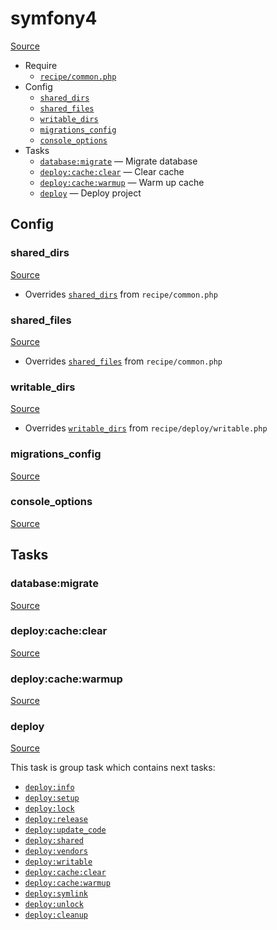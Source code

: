 <!-- DO NOT EDIT THIS FILE! -->
<!-- Instead edit recipe/symfony4.php -->
<!-- Then run bin/docgen -->

# symfony4

[Source](/recipe/symfony4.php)



* Require
  * [`recipe/common.php`](/docs/recipe/common.md)
* Config
  * [`shared_dirs`](#shared_dirs)
  * [`shared_files`](#shared_files)
  * [`writable_dirs`](#writable_dirs)
  * [`migrations_config`](#migrations_config)
  * [`console_options`](#console_options)
* Tasks
  * [`database:migrate`](#databasemigrate) — Migrate database
  * [`deploy:cache:clear`](#deploycacheclear) — Clear cache
  * [`deploy:cache:warmup`](#deploycachewarmup) — Warm up cache
  * [`deploy`](#deploy) — Deploy project

## Config
### shared_dirs
[Source](/recipe/symfony4.php#L6)

* Overrides [`shared_dirs`](/docs/recipe/common.md#shared_dirs) from `recipe/common.php`



### shared_files
[Source](/recipe/symfony4.php#L7)

* Overrides [`shared_files`](/docs/recipe/common.md#shared_files) from `recipe/common.php`



### writable_dirs
[Source](/recipe/symfony4.php#L8)

* Overrides [`writable_dirs`](/docs/recipe/deploy/writable.md#writable_dirs) from `recipe/deploy/writable.php`



### migrations_config
[Source](/recipe/symfony4.php#L9)



### console_options
[Source](/recipe/symfony4.php#L15)




## Tasks
### database:migrate
[Source](/recipe/symfony4.php#L20)



### deploy:cache:clear
[Source](/recipe/symfony4.php#L30)



### deploy:cache:warmup
[Source](/recipe/symfony4.php#L35)



### deploy
[Source](/recipe/symfony4.php#L40)



This task is group task which contains next tasks:
* [`deploy:info`](/docs/recipe/deploy/info.md#deployinfo)
* [`deploy:setup`](/docs/recipe/deploy/setup.md#deploysetup)
* [`deploy:lock`](/docs/recipe/deploy/lock.md#deploylock)
* [`deploy:release`](/docs/recipe/deploy/release.md#deployrelease)
* [`deploy:update_code`](/docs/recipe/deploy/update_code.md#deployupdate_code)
* [`deploy:shared`](/docs/recipe/deploy/shared.md#deployshared)
* [`deploy:vendors`](/docs/recipe/deploy/vendors.md#deployvendors)
* [`deploy:writable`](/docs/recipe/deploy/writable.md#deploywritable)
* [`deploy:cache:clear`](/docs/recipe/symfony4.md#deploycacheclear)
* [`deploy:cache:warmup`](/docs/recipe/symfony4.md#deploycachewarmup)
* [`deploy:symlink`](/docs/recipe/deploy/symlink.md#deploysymlink)
* [`deploy:unlock`](/docs/recipe/deploy/lock.md#deployunlock)
* [`deploy:cleanup`](/docs/recipe/deploy/cleanup.md#deploycleanup)


